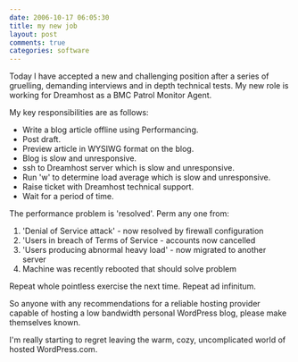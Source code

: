 ```yaml
---
date: 2006-10-17 06:05:30
title: my new job
layout: post
comments: true
categories: software
---
```

Today I have accepted a new and challenging position after a series of
gruelling, demanding interviews and in depth technical tests. My new
role is working for Dreamhost as a BMC Patrol Monitor Agent.

My key responsibilities are as follows:

- Write a blog article offline using Performancing.
- Post draft.
- Preview article in WYSIWG format on the blog.
- Blog is slow and unresponsive.
- ssh to Dreamhost server which is slow and unresponsive.
- Run 'w' to determine load average which is slow and unresponsive.
- Raise ticket with Dreamhost technical support.
- Wait for a period of time.

The performance problem is 'resolved'. Perm any one from:

1.  'Denial of Service attack' - now resolved by firewall configuration
2.  'Users in breach of Terms of Service - accounts now cancelled
3.  'Users producing abnormal heavy load' - now migrated to another
    server
4.  Machine was recently rebooted that should solve problem

Repeat whole pointless exercise the next time. Repeat ad infinitum.

So anyone with any recommendations for a reliable hosting provider
capable of hosting a low bandwidth personal WordPress blog, please make
themselves known.

I'm really starting to regret leaving the warm, cozy, uncomplicated
world of hosted WordPress.com.
